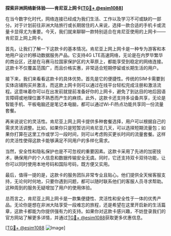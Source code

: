 **探索非洲网络新体验——肯尼亚上网卡[[TG💪+ @esim1088](https://t.me/s/esim1088)]**

在当今数字化时代，网络连接已经成为我们生活、工作以及学习不可或缺的一部分。对于计划前往非洲大陆旅行或长期居住的人来说，选择一款合适的手机卡或流量卡显得尤为重要。今天，我们就来聊聊一款特别适合在肯尼亚使用的上网卡——肯尼亚上网上网卡。

首先，让我们了解一下这款卡的基本情况。肯尼亚上网上网卡是一种专为游客和本地用户设计的移动数据服务产品。它支持4G LTE高速网络，无论是在内罗毕繁华的商业区，还是在马赛马拉国家保护区的大草原上，都能享受到稳定的网络连接。这款卡不仅覆盖范围广，而且价格实惠，非常适合短期停留或长期生活的用户。

接下来，我们来看看这款卡的具体优势。首先是它的便捷性。传统的SIM卡需要到实体店铺购买并激活，而这款上网卡则可以通过在线平台轻松完成注册和激活流程。这意味着你可以在出发前就提前准备好你的上网卡，避免了到达目的地后因语言障碍或地理位置不熟悉而产生的麻烦。此外，这款卡还支持多设备共享，无论是智能手机、平板电脑还是笔记本电脑，都可以通过Wi-Fi热点功能共享同一份流量套餐。

再来说说它的灵活性。肯尼亚上网上网卡提供多种套餐选择，用户可以根据自己的需求灵活调整。比如，如果你只是短暂访问肯尼亚几天，可以选择短期流量包；如果你打算在这里工作或学习一段时间，则可以考虑购买更长时间的流量套餐。这样的灵活性使得这款卡能够满足不同用户的多样化需求。

当然，安全性和隐私保护也是不可忽视的重要因素。这款卡采用了先进的加密技术，确保用户的个人信息和数据传输安全无虞。同时，它还支持双卡双待功能，让你可以同时使用本地号码和国际号码，既方便又实用。

最后，值得一提的是，这款卡的服务团队非常专业且贴心。他们提供全天候客服支持，无论何时何地，只要你遇到问题，都可以随时联系他们的客服人员寻求帮助。这种周到的服务无疑增加了用户的使用体验。

总而言之，肯尼亚上网上网卡是一款集便捷性、灵活性和安全性于一体的优秀产品。无论你是想在非洲大陆享受一段难忘的旅程，还是希望在这里开启新的生活篇章，这款卡都能为你提供强有力的支持。如果你对这款卡感兴趣，不妨登录我们的官方网站了解更多详情，并通过[TG💪+ @esim1088](https://t.me/s/esim1088)获取更多优惠信息。

[[TG💪+ @esim1088](https://t.me/s/esim1088) ![Image](https://i.postimg.cc/4NQfJmqS/Snipaste-2025-05-13-00-14-12.png)]